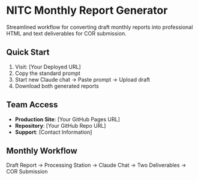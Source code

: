 # NITC Monthly Report Generator

Streamlined workflow for converting draft monthly reports into professional HTML and text deliverables for COR submission.

## Quick Start
1. Visit: [Your Deployed URL]
2. Copy the standard prompt
3. Start new Claude chat → Paste prompt → Upload draft
4. Download both generated reports

## Team Access
- **Production Site**: [Your GitHub Pages URL]
- **Repository**: [Your GitHub Repo URL]
- **Support**: [Contact Information]

## Monthly Workflow
Draft Report → Processing Station → Claude Chat → Two Deliverables → COR Submission
